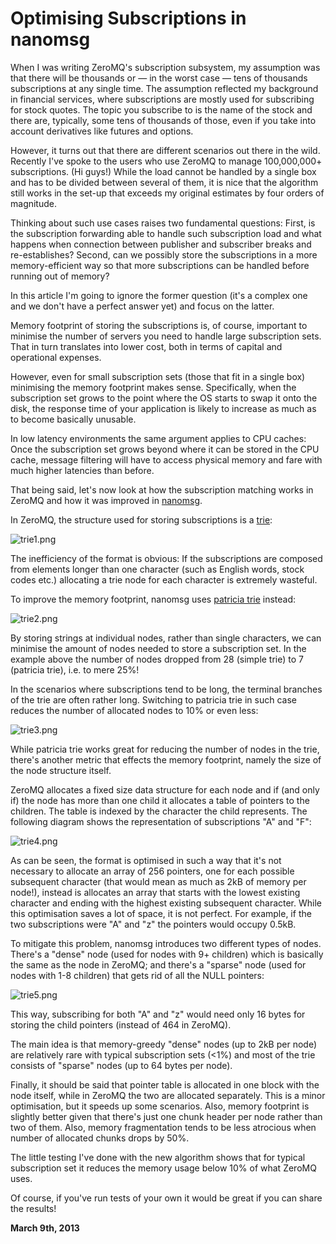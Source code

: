 # Optimising Subscriptions in nanomsg



When I was writing ZeroMQ's subscription subsystem, my assumption was that there will be thousands or — in the worst case — tens of thousands subscriptions at any single time. The assumption reflected my background in financial services, where subscriptions are mostly used for subscribing for stock quotes. The topic you subscribe to is the name of the stock and there are, typically, some tens of thousands of those, even if you take into account derivatives like futures and options.

However, it turns out that there are different scenarios out there in the wild. Recently I've spoke to the users who use ZeroMQ to manage 100,000,000+ subscriptions. (Hi guys!) While the load cannot be handled by a single box and has to be divided between several of them, it is nice that the algorithm still works in the set-up that exceeds my original estimates by four orders of magnitude.

Thinking about such use cases raises two fundamental questions: First, is the subscription forwarding able to handle such subscription load and what happens when connection between publisher and subscriber breaks and re-establishes? Second, can we possibly store the subscriptions in a more memory-efficient way so that more subscriptions can be handled before running out of memory?

In this article I'm going to ignore the former question (it's a complex one and we don't have a perfect answer yet) and focus on the latter.

Memory footprint of storing the subscriptions is, of course, important to minimise the number of servers you need to handle large subscription sets. That in turn translates into lower cost, both in terms of capital and operational expenses.

However, even for small subscription sets (those that fit in a single box) minimising the memory footprint makes sense. Specifically, when the subscription set grows to the point where the OS starts to swap it onto the disk, the response time of your application is likely to increase as much as to become basically unusable.

In low latency environments the same argument applies to CPU caches: Once the subscription set grows beyond where it can be stored in the CPU cache, message filtering will have to access physical memory and fare with much higher latencies than before.

That being said, let's now look at how the subscription matching works in ZeroMQ and how it was improved in [nanomsg](http://www.nanomsg.org).

In ZeroMQ, the structure used for storing subscriptions is a [trie](https://en.wikipedia.org/wiki/Trie):

![trie1.png](http://www.250bpm.com/local--files/blog:19/trie1.png)

The inefficiency of the format is obvious: If the subscriptions are composed from elements longer than one character (such as English words, stock codes etc.) allocating a trie node for each character is extremely wasteful.

To improve the memory footprint, nanomsg uses [patricia trie](https://en.wikipedia.org/wiki/Radix_tree) instead:

![trie2.png](http://www.250bpm.com/local--files/blog:19/trie2.png)

By storing strings at individual nodes, rather than single characters, we can minimise the amount of nodes needed to store a subscription set. In the example above the number of nodes dropped from 28 (simple trie) to 7 (patricia trie), i.e. to mere 25%!

In the scenarios where subscriptions tend to be long, the terminal branches of the trie are often rather long. Switching to patricia trie in such case reduces the number of allocated nodes to 10% or even less:

![trie3.png](http://www.250bpm.com/local--files/blog:19/trie3.png)

While patricia trie works great for reducing the number of nodes in the trie, there's another metric that effects the memory footprint, namely the size of the node structure itself.

ZeroMQ allocates a fixed size data structure for each node and if (and only if) the node has more than one child it allocates a table of pointers to the children. The table is indexed by the character the child represents. The following diagram shows the representation of subscriptions "A" and "F":

![trie4.png](http://www.250bpm.com/local--files/blog:19/trie4.png)

As can be seen, the format is optimised in such a way that it's not necessary to allocate an array of 256 pointers, one for each possible subsequent character (that would mean as much as 2kB of memory per node!), instead is allocates an array that starts with the lowest existing character and ending with the highest existing subsequent character. While this optimisation saves a lot of space, it is not perfect. For example, if the two subscriptions were "A" and "z" the pointers would occupy 0.5kB.

To mitigate this problem, nanomsg introduces two different types of nodes. There's a "dense" node (used for nodes with 9+ children) which is basically the same as the node in ZeroMQ; and there's a "sparse" node (used for nodes with 1-8 children) that gets rid of all the NULL pointers:

![trie5.png](http://www.250bpm.com/local--files/blog:19/trie5.png)

This way, subscribing for both "A" and "z" would need only 16 bytes for storing the child pointers (instead of 464 in ZeroMQ).

The main idea is that memory-greedy "dense" nodes (up to 2kB per node) are relatively rare with typical subscription sets (<1%) and most of the trie consists of "sparse" nodes (up to 64 bytes per node).

Finally, it should be said that pointer table is allocated in one block with the node itself, while in ZeroMQ the two are allocated separately. This is a minor optimisation, but it speeds up some scenarios. Also, memory footprint is slightly better given that there's just one chunk header per node rather than two of them. Also, memory fragmentation tends to be less atrocious when number of allocated chunks drops by 50%.

The little testing I've done with the new algorithm shows that for typical subscription set it reduces the memory usage below 10% of what ZeroMQ uses.

Of course, if you've run tests of your own it would be great if you can share the results!

**March 9th, 2013**
